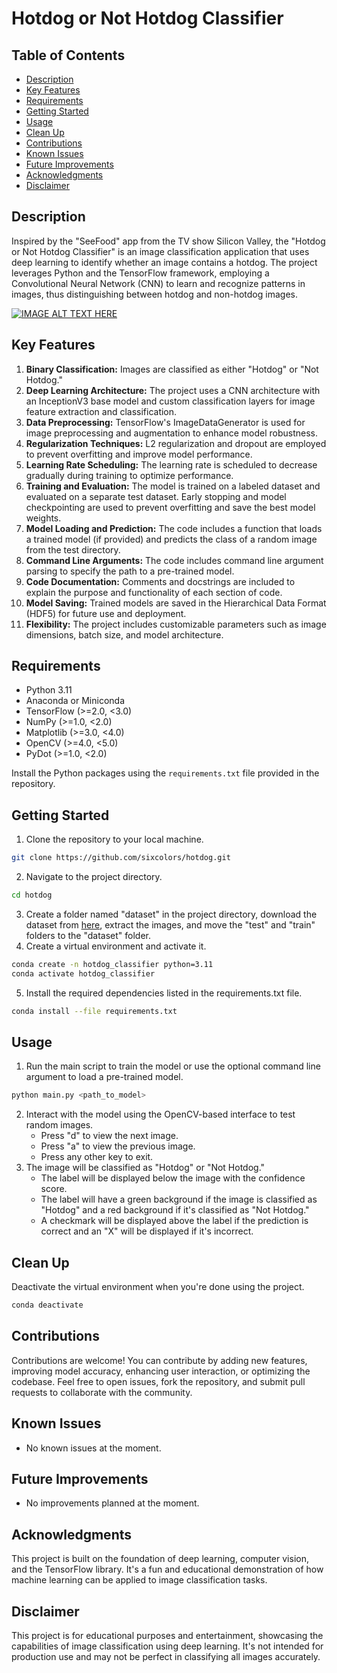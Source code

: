 # Hotdog or Not Hotdog Classifier

## Table of Contents
- [Description](#description)
- [Key Features](#key-features)
- [Requirements](#requirements)
- [Getting Started](#getting-started)
- [Usage](#usage)
- [Clean Up](#clean-up)
- [Contributions](#contributions)
- [Known Issues](#known-issues)
- [Future Improvements](#future-improvements)
- [Acknowledgments](#acknowledgments)
- [Disclaimer](#disclaimer)

## Description
Inspired by the "SeeFood" app from the TV show Silicon Valley, the "Hotdog or Not Hotdog Classifier" is an image classification application that uses deep learning to identify whether an image contains a hotdog. The project leverages Python and the TensorFlow framework, employing a Convolutional Neural Network (CNN) to learn and recognize patterns in images, thus distinguishing between hotdog and non-hotdog images.

[![IMAGE ALT TEXT HERE](https://img.youtube.com/vi/vIci3C4JkL0/0.jpg)](https://www.youtube.com/watch?v=vIci3C4JkL0)

## Key Features
1. **Binary Classification:** Images are classified as either "Hotdog" or "Not Hotdog."
2. **Deep Learning Architecture:** The project uses a CNN architecture with an InceptionV3 base model and custom classification layers for image feature extraction and classification.
3. **Data Preprocessing:** TensorFlow's ImageDataGenerator is used for image preprocessing and augmentation to enhance model robustness.
4. **Regularization Techniques:** L2 regularization and dropout are employed to prevent overfitting and improve model performance.
5. **Learning Rate Scheduling:** The learning rate is scheduled to decrease gradually during training to optimize performance.
6. **Training and Evaluation:** The model is trained on a labeled dataset and evaluated on a separate test dataset. Early stopping and model checkpointing are used to prevent overfitting and save the best model weights.
7. **Model Loading and Prediction:** The code includes a function that loads a trained model (if provided) and predicts the class of a random image from the test directory.
8. **Command Line Arguments:** The code includes command line argument parsing to specify the path to a pre-trained model.
9. **Code Documentation:** Comments and docstrings are included to explain the purpose and functionality of each section of code.
10. **Model Saving:** Trained models are saved in the Hierarchical Data Format (HDF5) for future use and deployment.
11. **Flexibility:** The project includes customizable parameters such as image dimensions, batch size, and model architecture.

## Requirements
- Python 3.11
- Anaconda or Miniconda
- TensorFlow (>=2.0, <3.0)
- NumPy (>=1.0, <2.0)
- Matplotlib (>=3.0, <4.0)
- OpenCV (>=4.0, <5.0)
- PyDot (>=1.0, <2.0)

Install the Python packages using the `requirements.txt` file provided in the repository.

## Getting Started
1. Clone the repository to your local machine.
```bash
git clone https://github.com/sixcolors/hotdog.git
```
2. Navigate to the project directory.
```bash
cd hotdog
```
3. Create a folder named "dataset" in the project directory, download the dataset from [here](https://www.kaggle.com/datasets/thedatasith/hotdog-nothotdog), extract the images, and move the "test" and "train" folders to the "dataset" folder.
4. Create a virtual environment and activate it.
```bash
conda create -n hotdog_classifier python=3.11
conda activate hotdog_classifier
```
5. Install the required dependencies listed in the requirements.txt file.
```bash
conda install --file requirements.txt
```

## Usage
1. Run the main script to train the model or use the optional command line argument to load a pre-trained model.
```bash
python main.py <path_to_model>
```
2. Interact with the model using the OpenCV-based interface to test random images.
    - Press "d" to view the next image.
    - Press "a" to view the previous image.
    - Press any other key to exit.
3. The image will be classified as "Hotdog" or "Not Hotdog."
    - The label will be displayed below the image with the confidence score.
    - The label will have a green background if the image is classified as "Hotdog" and a red background if it's classified as "Not Hotdog."
    - A checkmark will be displayed above the label if the prediction is correct and an "X" will be displayed if it's incorrect.

## Clean Up
Deactivate the virtual environment when you're done using the project.
```bash
conda deactivate
```

## Contributions
Contributions are welcome! You can contribute by adding new features, improving model accuracy, enhancing user interaction, or optimizing the codebase. Feel free to open issues, fork the repository, and submit pull requests to collaborate with the community.

## Known Issues
- No known issues at the moment.

## Future Improvements
- No improvements planned at the moment.

## Acknowledgments
This project is built on the foundation of deep learning, computer vision, and the TensorFlow library. It's a fun and educational demonstration of how machine learning can be applied to image classification tasks.

## Disclaimer
This project is for educational purposes and entertainment, showcasing the capabilities of image classification using deep learning. It's not intended for production use and may not be perfect in classifying all images accurately.